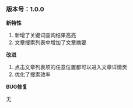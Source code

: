 ### 版本号：1.0.0

**新特性**

1. 新增了关键词查询结果高亮
2. 文章搜索列表中增加了文章摘要

**改进**

1. 点击文章列表项的任意位置都可以进入文章详情页
2. 优化了搜索效率

**BUG修复**

无
